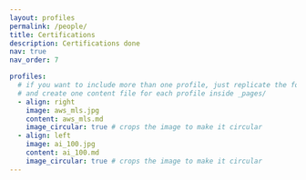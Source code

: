```yaml
---
layout: profiles
permalink: /people/
title: Certifications
description: Certifications done
nav: true
nav_order: 7

profiles:
  # if you want to include more than one profile, just replicate the following block
  # and create one content file for each profile inside _pages/
  - align: right
    image: aws_mls.jpg
    content: aws_mls.md
    image_circular: true # crops the image to make it circular
  - align: left
    image: ai_100.jpg
    content: ai_100.md
    image_circular: true # crops the image to make it circular
---
```

